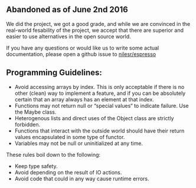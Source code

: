 ## Abandoned as of June 2nd 2016

We did the project, we got a good grade, and while we are convinced in the real-world fesability of the project, we accept that there are superior and easier to use alternatives in the open source world. 

If you have any questions or would like us to write some actual documentation, please open a github issue to [nilesr/espresso](https://github.com/nilesr/espresso)

## Programming Guidelines:

- Avoid accessing arrays by index. This is only acceptable if there is no other (clean) way to implement a feature, and if you can be absolutely certain that an array always has an element at that index.
- Functions may not return null or “special values“ to indicate failure. Use the Maybe class.
- Heterogenous lists and direct uses of the Object class are strictly forbidden.
- Functions that interact with the outside world should have their return values encapsulated in some type of functor.
- Variables may not be null or uninitialized at any time.

These rules boil down to the following:
- Keep type safety.
- Avoid depending on the result of IO actions.
- Avoid code that could in any way cause runtime errors.
